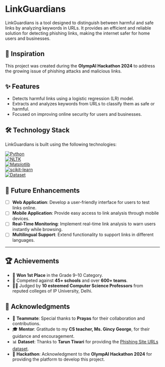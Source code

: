 # LinkGuardians

LinkGuardians is a tool designed to distinguish between harmful and safe links by analyzing keywords in URLs. It provides an efficient and reliable solution for detecting phishing links, making the internet safer for home users and businesses.

## 🎯 Inspiration

This project was created during the **OlympAI Hackathon 2024** to address the growing issue of phishing attacks and malicious links.

## ✨ Features

- Detects harmful links using a logistic regression (LR) model.
- Extracts and analyzes keywords from URLs to classify them as safe or harmful.
- Focused on improving online security for users and businesses.

## 🛠️ Technology Stack

LinkGuardians is built using the following technologies:

[![Python](https://img.shields.io/badge/Python-3.8%2B-blue?logo=python&logoColor=white)](https://www.python.org/)  
[![NLTK](https://img.shields.io/badge/Library-NLTK-yellowgreen?logo=python&logoColor=white)](https://www.nltk.org/)  
[![Matplotlib](https://img.shields.io/badge/Library-Matplotlib-orange?logo=python&logoColor=white)](https://matplotlib.org/)  
[![scikit-learn](https://img.shields.io/badge/Library-scikit--learn-lightblue?logo=scikit-learn&logoColor=white)](https://scikit-learn.org/)  
[![Dataset](https://img.shields.io/badge/Dataset-Phishing%20Site%20URLs-brightgreen)](https://www.kaggle.com/datasets/taruntiwarihp/phishing-site-urls)

## 🔮 Future Enhancements

- [ ] **Web Application**: Develop a user-friendly interface for users to test links online.
- [ ] **Mobile Application**: Provide easy access to link analysis through mobile devices.
- [ ] **Real-Time Monitoring**: Implement real-time link analysis to warn users instantly while browsing.
- [ ] **Multilingual Support**: Extend functionality to support links in different languages.

---

## 🏆 Achievements

- 🥇 **Won 1st Place** in the Grade 9–10 Category.
- 🌟 Competed against **45+ schools** and over **600+ teams**.
- 👨‍🏫 Judged by **10 esteemed Computer Science Professors** from reputed colleges of IP University, Delhi.

## 🙏 Acknowledgments

- 👥 **Teammate**: Special thanks to **Prayas** for their collaboration and contributions.
- 🎓 **Mentor**: Gratitude to my **CS teacher, Ms. Gincy George**, for their guidance and encouragement.
- 📊 **Dataset**: Thanks to **Tarun Tiwari** for providing the [Phishing Site URLs dataset](https://www.kaggle.com/datasets/taruntiwarihp/phishing-site-urls).
- 🚀 **Hackathon**: Acknowledgment to the **OlympAI Hackathon 2024** for providing the platform to develop this project.
